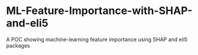 # ML-Feature-Importance-with-SHAP-and-eli5

A POC showing machine-learning feature importance using SHAP and eli5 packages
